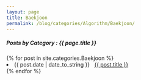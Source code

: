 ```yaml
---
layout: page
title: Baekjoon
permalink: /blog/categories/Algorithm/Baekjoon/
---
```


<h5> Posts by Category : {{ page.title }} </h5>

<div class="card">
{% for post in site.categories.Baekjoon %}
 <li class="category-posts"><span>{{ post.date | date_to_string }}</span> &nbsp; <a href="{{ post.url }}">{{ post.title }}</a></li>
{% endfor %}
</div>